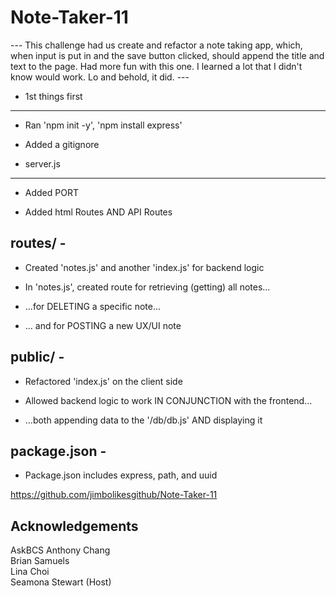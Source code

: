 # Note-Taker-11

--- This challenge had us create and refactor a note taking app, which,
when input is put in and the save button clicked, should append the title
and text to the page. Had more fun with this one. I learned a lot that I
didn't know would work. Lo and behold, it did. ---

 - 1st things first
----------
* Ran 'npm init -y', 'npm install express'

* Added a gitignore

 - server.js 
----------
* Added PORT 

* Added html Routes AND API Routes

routes/ - 
---------
* Created 'notes.js' and another 'index.js' for backend logic

* In 'notes.js', created route for retrieving (getting) all notes...
* ...for DELETING a specific note...
* ... and for POSTING a new UX/UI note

public/ -
---------
* Refactored 'index.js' on the client side

* Allowed backend logic to work IN CONJUNCTION with the frontend...
* ...both appending data to the '/db/db.js' AND displaying it

package.json - 
----------
* Package.json includes express, path, and uuid

https://github.com/jimbolikesgithub/Note-Taker-11


Acknowledgements
----------------
AskBCS
Anthony Chang</br>
Brian Samuels <br/>
Lina Choi <br/>
Seamona Stewart (Host)